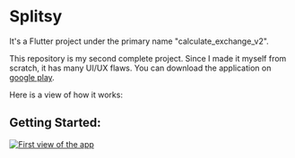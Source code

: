 # Splitsy

It's a Flutter project under the primary name "calculate_exchange_v2".

This repository is my second complete project. Since I made it myself from scratch, it has many UI/UX flaws.
You can download the application on 
[google play](https://play.google.com/store/apps/details?id=com.nillApp.Splitsy&gl=DE).

Here is a view of how it works:


## Getting Started:

[![First view of the app](https://www.youtube.com/watch?v=P_u8ZMsel7w&list=PLIyv3qlzLMp1MQn2fj_Oj3Ep4HXVriuY-&index=1)](https://www.youtube.com/watch?v=P_u8ZMsel7w&list=PLIyv3qlzLMp1MQn2fj_Oj3Ep4HXVriuY-&index=1)
